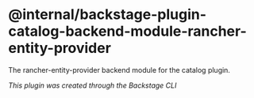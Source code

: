 # @internal/backstage-plugin-catalog-backend-module-rancher-entity-provider

The rancher-entity-provider backend module for the catalog plugin.

_This plugin was created through the Backstage CLI_
